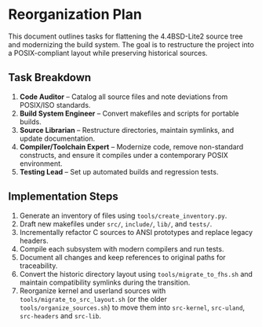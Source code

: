 # Reorganization Plan

This document outlines tasks for flattening the 4.4BSD-Lite2 source tree and modernizing the build system. The goal is to restructure the project into a POSIX-compliant layout while preserving historical sources.

## Task Breakdown

1. **Code Auditor** – Catalog all source files and note deviations from POSIX/ISO standards.
2. **Build System Engineer** – Convert makefiles and scripts for portable builds.
3. **Source Librarian** – Restructure directories, maintain symlinks, and update documentation.
4. **Compiler/Toolchain Expert** – Modernize code, remove non-standard constructs, and ensure it compiles under a contemporary POSIX environment.
5. **Testing Lead** – Set up automated builds and regression tests.

## Implementation Steps

1. Generate an inventory of files using `tools/create_inventory.py`.
2. Draft new makefiles under `src/`, `include/`, `lib/`, and `tests/`.
3. Incrementally refactor C sources to ANSI prototypes and replace legacy headers.
4. Compile each subsystem with modern compilers and run tests.
5. Document all changes and keep references to original paths for traceability.
6. Convert the historic directory layout using `tools/migrate_to_fhs.sh` and
   maintain compatibility symlinks during the transition.
7. Reorganize kernel and userland sources with
   `tools/migrate_to_src_layout.sh` (or the older `tools/organize_sources.sh`)
   to move them into `src-kernel`, `src-uland`, `src-headers` and `src-lib`.


